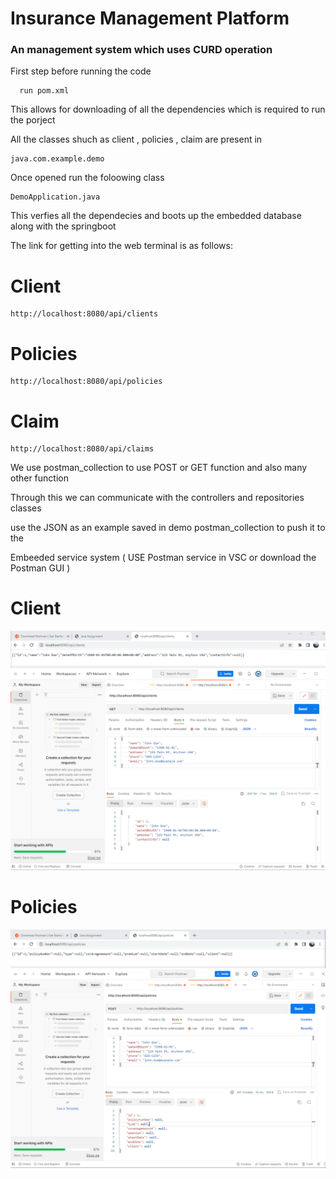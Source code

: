 # Insurance Management Platform

### An management system which uses CURD operation 

First step before running the code

```
  run pom.xml
```

This allows for downloading of all the dependencies which is required to run the porject

All the classes shuch as client , policies , claim are present in 
```
java.com.example.demo
```
Once opened run the foloowing class
```
DemoApplication.java
```
This verfies all the dependecies and boots up the embedded database along with the springboot

The link for getting into the web terminal is as follows:
# Client
```
http://localhost:8080/api/clients
```

# Policies
```
http://localhost:8080/api/policies
```
# Claim
```
http://localhost:8080/api/claims
```
We use postman_collection to use  POST or GET function and also many other function  

Through this we can communicate with the controllers and repositories classes

use the JSON as an example saved in demo postman_collection to push it to the 

Embeeded service system ( USE Postman service in VSC or download the Postman GUI )

# Client

<img src = "https://github.com/vrahulrvce/insurance_management_platform/blob/master/pics_output/1.PNG" alt = "client" >

# Policies

<img src ="https://github.com/vrahulrvce/insurance_management_platform/blob/master/pics_output/2.PNG" alt = "policies">


